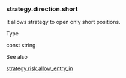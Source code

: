 ### strategy.direction.short

It allows strategy to open only short positions.

Type

const string

See also

[strategy.risk.allow\_entry\_in](#fun_strategy.risk.allow_entry_in)
